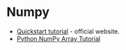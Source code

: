 # Numpy

- [Quickstart tutorial](https://numpy.org/devdocs/user/quickstart.html) - official website.
- [Python NumPy Array Tutorial](https://likegeeks.com/numpy-array-tutorial/)